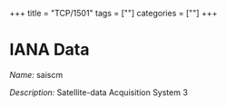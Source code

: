 +++
title = "TCP/1501"
tags = [""]
categories = [""]
+++

# IANA Data

_Name:_ saiscm

_Description:_ Satellite-data Acquisition System 3

